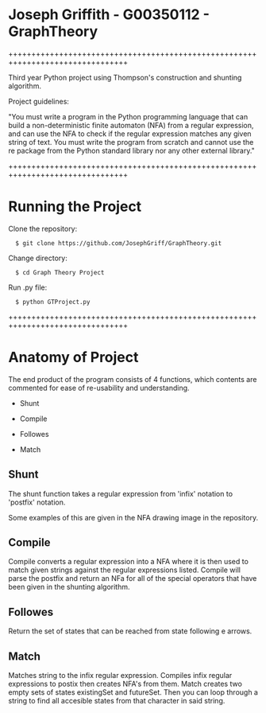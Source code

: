 # Joseph Griffith - G00350112 - GraphTheory
++++++++++++++++++++++++++++++++++++++++++++++++++++++++++++++++++++++++++++++++

Third year Python project using Thompson's construction and shunting algorithm. 

Project guidelines:

"You must write a program in the Python programming language that can build a non-deterministic finite automaton (NFA) from a regular expression, and can use the NFA to check if the regular expression matches any given string of text. You must write the program from scratch and cannot use the re package from the Python standard library nor any other external library."

++++++++++++++++++++++++++++++++++++++++++++++++++++++++++++++++++++++++++++++++

# Running the Project

Clone the repository: 

      $ git clone https://github.com/JosephGriff/GraphTheory.git

Change directory:

      $ cd Graph Theory Project
      
Run .py file:

      $ python GTProject.py
      
++++++++++++++++++++++++++++++++++++++++++++++++++++++++++++++++++++++++++++++++

# Anatomy of Project

The end product of the program consists of 4 functions, which contents are commented for ease of re-usability and understanding.

- Shunt

- Compile

- Followes

- Match


## Shunt

The shunt function takes a regular expression from 'infix' notation to 'postfix' notation.
 
Some examples of this are given in the NFA drawing image in the repository.

## Compile

Compile converts a regular expression into a NFA where it is then used to match given strings against the regular expressions listed.
Compile will parse the postfix and return an NFa for all of the special operators that have been given in the shunting algorithm.

## Followes

Return the set of states that can be reached from state following e arrows.

## Match

Matches string to the infix regular expression.
Compiles infix regular expressions to postix then creates NFA's from them.
Match creates two empty sets of states existingSet and futureSet.
Then you can loop through a string to find all accesible states from that character in said string. 
